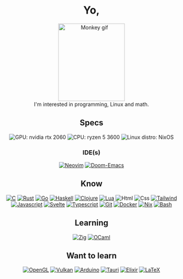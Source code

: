 <h1 align="center"> Yo, </h1>
<p align="center">
<img src="https://c.tenor.com/fMWsP6jil1MAAAAS/langostino19gif-arab-monkey.gif" alt="Monkey gif" width="180"
    height="210" /><br />
    I'm interested in programming, Linux and math.
</p>
<h2 align="center">Specs</h2>
<div align="center">
    <img src="https://img.shields.io/badge/NVIDIA-RTX2060-76B900?style=for-the-badge&logo=nvidia&logoColor=white"
        alt="GPU: nvidia rtx 2060" />
    <img src="https://img.shields.io/badge/AMD-Ryzen_5_3600-ED1C24?style=for-the-badge&logo=amd&logoColor=white\"
        alt="CPU: ryzen 5 3600" />
    <img src="https://img.shields.io/badge/NIXOS-5277C3.svg?style=for-the-badge&logo=NixOS&logoColor=white"
        alt="Linux distro: NixOS" />
</div>
<h3 align="center">IDE(s)</h3>
<div align="center">
    <a href="https://neovim.io/"><img
            src="https://img.shields.io/badge/NeoVim-%2357A143.svg?&style=for-the-badge&logo=neovim&logoColor=white"
            alt="Neovim" /></a>
    <a href="https://github.com/doomemacs/doomemacs"><img
            src="https://img.shields.io/badge/Doom_Emacs-%237F5AB6.svg?&style=for-the-badge&logo=gnu-emacs&logoColor=white"
            alt="Doom-Emacs" /></a>
</div>

<h2 align="center">Know</h2>
<div align="center">
    <a href="https://gcc.gnu.org/"><img
            src="https://img.shields.io/badge/C-00599C?style=for-the-badge&logo=c&logoColor=white"
            alt="C" /></a>
    <a href="https://rust-lang.org/"><img
            src="https://img.shields.io/badge/Rust-000000?style=for-the-badge&logo=rust&logoColor=white"
            alt="Rust" /></a>
    <a href="https://go.dev/"><img
            src="https://img.shields.io/badge/Go-00ADD8?style=for-the-badge&logo=go&logoColor=white"
            alt="Go" /></a>
    <a href="https://haskell.org/"><img
            src="https://img.shields.io/badge/Haskell-5e5086?style=for-the-badge&logo=haskell&logoColor=white"
            alt="Haskell" /></a>
    <a href="https://www.clojure.org/"><img
            src="https://img.shields.io/badge/Clojure-%23Clojure.svg?style=for-the-badge&logo=Clojure&logoColor=Clojure"
            alt="Clojure" /></a>
    <a href="https://www.lua.org/"><img
            src="https://img.shields.io/badge/Lua-2C2D72?style=for-the-badge&logo=lua&logoColor=white" alt="Lua" /></a>
    <img src="https://img.shields.io/badge/HTML5-E34F26?style=for-the-badge&logo=html5&logoColor=white" alt="Html" />
    <img src="https://img.shields.io/badge/CSS3-1572B6?style=for-the-badge&logo=css3&logoColor=white" alt="Css" />
    <a href="https://tailwindcss.com/"><img
            src="https://img.shields.io/badge/tailwindcss-%2338B2AC.svg?style=for-the-badge&logo=tailwind-css&logoColor=white"
            alt="Tailwind" /></a>
    <a href="https://www.javascript.com/"><img
            src="https://img.shields.io/badge/JavaScript-F7DF1E?style=for-the-badge&logo=javascript&logoColor=black"
            alt="Javascript" /></a>
    <a href="https://svelte.dev/"><img
            src="https://img.shields.io/badge/Svelte-4A4A55?style=for-the-badge&logo=svelte&logoColor=FF3E00"
            alt="Svelte" /></a>
    <a href="https://www.typescriptlang.org/"><img
            src="https://img.shields.io/badge/TypeScript-007ACC?style=for-the-badge&logo=typescript&logoColor=white"
            alt="Typescript" /></a>
    <a href="https://git-scm.com/"><img
            src="https://img.shields.io/badge/GIT-E44C30?style=for-the-badge&logo=git&logoColor=white"
            alt="Git" /></a>
    <a href="https://www.docker.com/"><img
            src="https://img.shields.io/badge/docker-%230db7ed.svg?style=for-the-badge&logo=docker&logoColor=white"
            alt="Docker" /></a>
    <a href="https://nixos.org/"><img
            src="https://img.shields.io/badge/NIX-5277C3.svg?style=for-the-badge&logo=NixOS&logoColor=white"
            alt="Nix" /></a>
    <a href="https://www.gnu.org/software/bash/"><img
            src="https://img.shields.io/badge/Shell_Script-121011?style=for-the-badge&logo=gnu-bash&logoColor=white"
            alt="Bash" /></a>
</div>

<h2 align="center">Learning</h2>
<div align="center">
    <a href="https://ziglang.org/"><img
            src="https://img.shields.io/badge/Zig-%23F7A41D.svg?style=for-the-badge&logo=zig&logoColor=white"
            alt="Zig" /></a>
    <a href="https://ocaml.org/"><img
            src="https://img.shields.io/badge/ocaml-%23E5670C.svg?style=for-the-badge&logo=ocaml&logoColor=fff"
            alt="OCaml" /></a>
</div>

<h2 align="center">Want to learn</h2>
<div align="center">
    <a href="https://www.opengl.org/"><img
            src="https://img.shields.io/badge/OpenGL-%23FFFFFF.svg?style=for-the-badge&logo=opengl"
            alt="OpenGL" /></a>
    <a href="https://www.vulkan.org/"><img
            src="https://img.shields.io/badge/Vulkan-AC162C.svg?style=for-the-badge&logo=vulkan&logoColor=white"
            alt="Vulkan" /></a>
    <a href="https://www.arduino.cc/"><img
            src="https://img.shields.io/badge/Arduino-%2300979D.svg?style=for-the-badge&logo=Arduino&logoColor=white"
            alt="Arduino" /></a>
    <a href="https://tauri.app/"><img
            src="https://img.shields.io/badge/tauri-%2324C8DB.svg?style=for-the-badge&logo=tauri&logoColor=%23FFFFFF"
            alt="Tauri" /></a>
    <a href="https://elixir-lang.org/"><img
            src="https://img.shields.io/badge/elixir-%234B275F.svg?style=for-the-badge&logo=elixir&logoColor=white"
            alt="Elixir" /></a>
    <a href="https://www.latex-project.org/"><img
            src="https://img.shields.io/badge/latex-%23008080.svg?style=for-the-badge&logo=latex&logoColor=white"
            alt="LaTeX" /></a>
</div>
